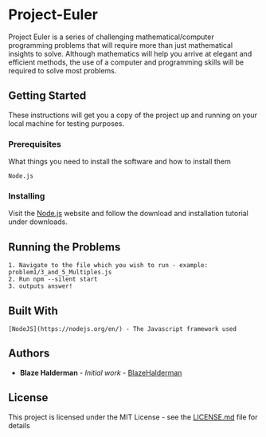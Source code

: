 # Project-Euler

Project Euler is a series of challenging mathematical/computer programming problems that will require more than just mathematical insights to solve. Although mathematics will help you arrive at elegant and efficient methods, the use of a computer and programming skills will be required to solve most problems.


## Getting Started

These instructions will get you a copy of the project up and running on your local machine for testing purposes.

### Prerequisites

What things you need to install the software and how to install them

```
Node.js
```

### Installing

Visit the [Node.js](https://nodejs.org/en/) website and follow the download and installation tutorial under downloads.

## Running the Problems

```
1. Navigate to the file which you wish to run - example: problem1/3_and_5_Multiples.js
2. Run npm --silent start
3. outputs answer!
```

## Built With
```
[NodeJS](https://nodejs.org/en/) - The Javascript framework used
```

## Authors

* **Blaze Halderman** - *Initial work* - [BlazeHalderman](https://github.com/blazehalderman)

## License

This project is licensed under the MIT License - see the [LICENSE.md](LICENSE) file for details
